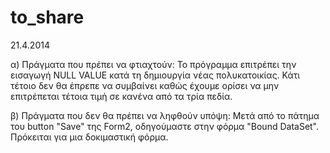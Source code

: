 to_share
========

21.4.2014

α) Πράγματα που πρέπει να φτιαχτούν:
Το πρόγραμμα επιτρέπει την εισαγωγή NULL VALUE κατά τη δημιουργία νέας πολυκατοικίας. Κάτι τέτοιο δεν θα έπρεπε να συμβαίνει καθώς έχουμε ορίσει να μην επιτρέπεται τέτοια τιμή σε κανένα από τα τρία πεδία.

β) Πράγματα που δεν θα πρέπει να ληφθούν υπόψη:
Μετά από το πάτημα του button "Save" της Form2, οδηγούμαστε στην φόρμα "Bound DataSet". Πρόκειται για μια δοκιμαστική φόρμα.
